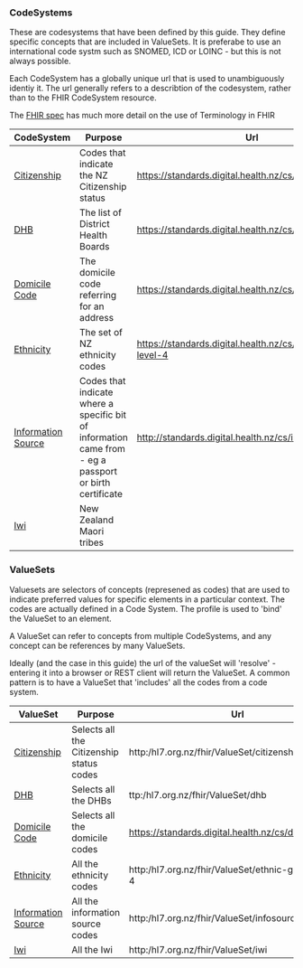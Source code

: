 ### CodeSystems

These are codesystems that have been defined by this guide. They define specific concepts that are included in ValueSets. It is preferabe to use an international code systm such as SNOMED, ICD or LOINC - but this is not always possible.

Each CodeSystem has a globally unique url that is used to unambiguously identiy it. The url generally refers to a describtion of the codesystem, rather than to the FHIR CodeSystem resource.

The [FHIR spec](http://hl7.org/fhir/terminology-module.html) has much more detail on the use of Terminology in FHIR

| CodeSystem | Purpose | Url |
| --- | --- | --- |
| [Citizenship](CodeSystem-citizenShipStatus.html) | Codes that indicate the NZ Citizenship status | https://standards.digital.health.nz/cs/citizenshipstatus |
| [DHB](CodeSystem-dhb.html) | The list of District Health Boards | https://standards.digital.health.nz/cs/dhb-code |
| [Domicile Code](CodeSystem-domicileCode.html) | The domicile code referring for an address | https://standards.digital.health.nz/cs/domicileCode |
| [Ethnicity](CodeSystem-ethnicityL4.html) | The set of NZ ethnicity codes | https://standards.digital.health.nz/cs/ethnic-group-level-4 |
| [Information Source](CodeSystem-infosource.html) | Codes that indicate where a specific bit of information came from - eg a passport or birth certificate  | http://standards.digital.health.nz/cs/infosource |
| [Iwi](CodeSystem-Iwi.html) | New Zealand Maori tribes |  |


### ValueSets

Valuesets are selectors of concepts (represened as codes) that are used to indicate preferred values for specific elements in a particular context. The codes are actually defined in a Code System. The profile is used to 'bind' the ValueSet to an element.

A ValueSet can refer to concepts from multiple CodeSystems, and any concept can be references by many ValueSets. 

Ideally (and the case in this guide) the url of the valueSet will 'resolve' - entering it into a browser or REST client will return the ValueSet. 
A common pattern is to have a ValueSet that 'includes' all the codes from a code system.

| ValueSet | Purpose | Url |
| --- | --- | --- |
| [Citizenship](ValueSet-citizenshipStatus.html) | Selects all the Citizenship status codes| http:/hl7.org.nz/fhir/ValueSet/citizenshipstatus |
| [DHB](ValueSet-dhb.html) | Selects all the DHBs | ttp:/hl7.org.nz/fhir/ValueSet/dhb |
| [Domicile Code](ValueSet-domicileCode.html) | Selects all the domicile codes | https://standards.digital.health.nz/cs/domicileCode |
| [Ethnicity](ValueSet-ethnicity.html) | All the ethnicity codes | http:/hl7.org.nz/fhir/ValueSet/ethnic-group-level-4 |
| [Information Source](ValueSet-infosource.html) | All the information source codes  | http:/hl7.org.nz/fhir/ValueSet/infosource |
| [Iwi](ValueSet-Iwi.html) | All the Iwi | http:/hl7.org.nz/fhir/ValueSet/iwi  |
